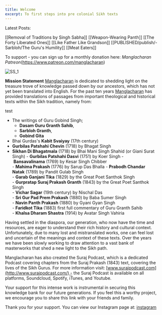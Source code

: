 ```yaml
---
title: Welcome
excerpt: To first steps into pre colonial Sikh texts
---
```

Latest Posts:

[[Removal of Traditions by Singh Sabha]]
[[Weapon-Wearing Panth]]
[[The Forty Liberated Ones]]
[[Like Father Like Grandson]]
[[PUBLISHED/publish/-Sarbloh/The Guru's Humility]]
[[Meat Eaters]]


To support - you can sign up for a monthly donation here: *Manglacharan Patreon*(https://www.patreon.com/manglacharan)

![SS_1](https://static.wixstatic.com/media/f03993_a0795493ada446a39d45bf1fe254bba8~mv2.jpg/v1/fill/w_452,h_450,al_c,q_80,usm_0.66_1.00_0.01,enc_auto/f03993_a0795493ada446a39d45bf1fe254bba8~mv2.jpg)


**Mission Statement**
[Manglacharan](http://www.manglacharan.com/) is dedicated to shedding light on the treasure trove of knowledge passed down by our ancestors, which has not yet been translated into English. For the past ten years [Manglacharan](http://www.manglacharan.com/) has provided translations of passages from important theological and historical texts within the Sikh tradition, namely from:  

test
- The writings of Guru Gobind Singh; 
	- **Dasam Guru Granth Sahib**,
	- **Sarbloh Granth**,
	- **Gobind Gita**  
- Bhai Gurdas's **Kabit Svaiyay** (17th century)  
- **Gurbilas Patshahi Chevin** (1718) by Bhagat Singh
- **Sikhan Di Bhagatmala** (1718) by Bhai Mani Singh Shahid (or Giani Surat Singh)
- **Gurbilas Patshahi Dasvi** (1751) by Koer Singh
- **Bansavalinama** (1769) by Kesar Singh Chibber  
- **Mahima Prakash** (1776) by Sarup Das Bhalla
- **Prabodh Chandar Natak** (1789) by Pandit Gulab Singh  
- **Garab Ganjani Tika** (1829) by the Great Poet Santhok Singh  
- **Gurpratap Suraj Prakash Granth** (1843) by the Great Poet Santhok Singh  
- **Vichar Sagar** (19th century) by Nischal Das  
- **Sri Gur Pad Prem Prakash** (1880) by Baba Sumer Singh  
- **Navin Panth Prakash** (1880) by Gyani Gyan Singh  
- **Faridkot Tika** (1883) first full commentary of Guru Granth Sahib  
- **Khalsa Dharam Shastra** (1914) by Avatar Singh Vahiria  
  
Having settled in the diaspora, our generation, who now have the time and resources, are eager to understand their rich history and cultural context. Unfortunately, due to many lost and mistranslated works, one can feel lost and uncertain of the meanings and context of these texts. Over the years we have been slowly working to draw attention to a vast bank of masterworks that shed a new light to the Sikh path.  
  
Manglacharan has also created the Suraj Podcast, which is a dedicated Podcast covering chapters from the Suraj Prakash (1843) text, covering the lives of the Sikh Gurus. For more information visit: [www.surajpodcast.com](http://www.surajpodcast.com/) - the Suraj Podcast is available on all platforms, Soundcloud, Spotify, iTunes, and Youtube.   
  
Your support for this intense work is instrumental in securing this knowledge bank for our future generations. If you feel this a worthy project, we encourage you to share this link with your friends and family.  
  
Thank you for your support.
You can view our Instagram page at: 
[instagram](https://www.instagram.com/manglacharan)

